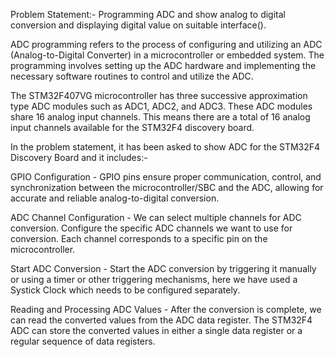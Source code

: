 Problem Statement:- Programming ADC and show analog to digital conversion and displaying digital value on suitable interface().

ADC programming refers to the process of configuring and utilizing an ADC (Analog-to-Digital Converter) in a microcontroller or embedded system. The programming involves setting up the ADC hardware and implementing the necessary software routines to control and utilize the ADC.

The STM32F407VG microcontroller has three successive approximation type ADC modules such as ADC1, ADC2, and ADC3. These ADC modules share 16 analog input channels. This means there are a total of 16 analog input channels available for the STM32F4 discovery board.


In the problem statement, it has been asked to show ADC for the STM32F4 Discovery Board and it includes:-

GPIO Configuration - GPIO pins ensure proper communication, control, and synchronization between the microcontroller/SBC and the ADC, allowing for accurate and reliable analog-to-digital conversion.

ADC Channel Configuration - We can select multiple channels for ADC conversion. Configure the specific ADC channels we want to use for conversion. Each channel corresponds to a specific pin on the microcontroller.

Start ADC Conversion - Start the ADC conversion by triggering it manually or using a timer or other triggering mechanisms, here we have used a Systick Clock which needs to be configured separately. 

Reading and Processing ADC Values - After the conversion is complete, we can read the converted values from the ADC data register. The STM32F4 ADC can store the converted values in either a single data register or a regular sequence of data registers.
